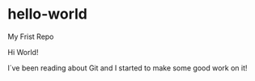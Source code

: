 # hello-world
My Frist Repo

Hi World!

I´ve been reading about Git and I started to make some good work on it!
